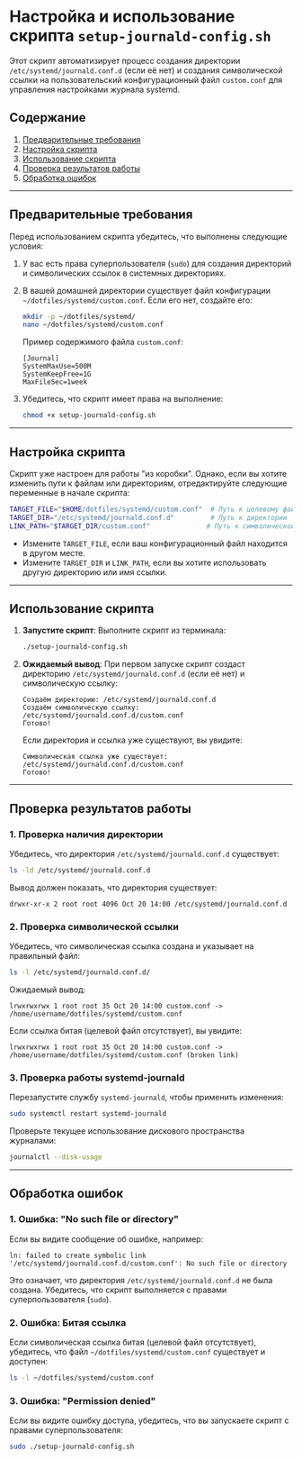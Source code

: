 # Настройка и использование скрипта `setup-journald-config.sh`

Этот скрипт автоматизирует процесс создания директории `/etc/systemd/journald.conf.d` (если её нет) и создания символической ссылки на пользовательский конфигурационный файл `custom.conf` для управления настройками журнала systemd.

## Содержание

1. [Предварительные требования](#предварительные-требования)
2. [Настройка скрипта](#настройка-скрипта)
3. [Использование скрипта](#использование-скрипта)
4. [Проверка результатов работы](#проверка-результатов-работы)
5. [Обработка ошибок](#обработка-ошибок)

---

## Предварительные требования

Перед использованием скрипта убедитесь, что выполнены следующие условия:

1. У вас есть права суперпользователя (`sudo`) для создания директорий и символических ссылок в системных директориях.
2. В вашей домашней директории существует файл конфигурации `~/dotfiles/systemd/custom.conf`. Если его нет, создайте его:
   ```bash
   mkdir -p ~/dotfiles/systemd/
   nano ~/dotfiles/systemd/custom.conf
   ```
   Пример содержимого файла `custom.conf`:
   ```plaintext
   [Journal]
   SystemMaxUse=500M
   SystemKeepFree=1G
   MaxFileSec=1week
   ```

3. Убедитесь, что скрипт имеет права на выполнение:
   ```bash
   chmod +x setup-journald-config.sh
   ```

---

## Настройка скрипта

Скрипт уже настроен для работы "из коробки". Однако, если вы хотите изменить пути к файлам или директориям, отредактируйте следующие переменные в начале скрипта:

```bash
TARGET_FILE="$HOME/dotfiles/systemd/custom.conf"  # Путь к целевому файлу
TARGET_DIR="/etc/systemd/journald.conf.d"         # Путь к директории
LINK_PATH="$TARGET_DIR/custom.conf"              # Путь к символической ссылке
```

- Измените `TARGET_FILE`, если ваш конфигурационный файл находится в другом месте.
- Измените `TARGET_DIR` и `LINK_PATH`, если вы хотите использовать другую директорию или имя ссылки.

---

## Использование скрипта

1. **Запустите скрипт**:
   Выполните скрипт из терминала:
   ```bash
   ./setup-journald-config.sh
   ```

2. **Ожидаемый вывод**:
   При первом запуске скрипт создаст директорию `/etc/systemd/journald.conf.d` (если её нет) и символическую ссылку:
   ```plaintext
   Создаём директорию: /etc/systemd/journald.conf.d
   Создаём символическую ссылку: /etc/systemd/journald.conf.d/custom.conf
   Готово!
   ```

   Если директория и ссылка уже существуют, вы увидите:
   ```plaintext
   Символическая ссылка уже существует: /etc/systemd/journald.conf.d/custom.conf
   Готово!
   ```

---

## Проверка результатов работы

### 1. Проверка наличия директории
Убедитесь, что директория `/etc/systemd/journald.conf.d` существует:
```bash
ls -ld /etc/systemd/journald.conf.d
```
Вывод должен показать, что директория существует:
```plaintext
drwxr-xr-x 2 root root 4096 Oct 20 14:00 /etc/systemd/journald.conf.d
```

### 2. Проверка символической ссылки
Убедитесь, что символическая ссылка создана и указывает на правильный файл:
```bash
ls -l /etc/systemd/journald.conf.d/
```
Ожидаемый вывод:
```plaintext
lrwxrwxrwx 1 root root 35 Oct 20 14:00 custom.conf -> /home/username/dotfiles/systemd/custom.conf
```

Если ссылка битая (целевой файл отсутствует), вы увидите:
```plaintext
lrwxrwxrwx 1 root root 35 Oct 20 14:00 custom.conf -> /home/username/dotfiles/systemd/custom.conf (broken link)
```

### 3. Проверка работы systemd-journald
Перезапустите службу `systemd-journald`, чтобы применить изменения:
```bash
sudo systemctl restart systemd-journald
```

Проверьте текущее использование дискового пространства журналами:
```bash
journalctl --disk-usage
```

---

## Обработка ошибок

### 1. Ошибка: "No such file or directory"
Если вы видите сообщение об ошибке, например:
```plaintext
ln: failed to create symbolic link '/etc/systemd/journald.conf.d/custom.conf': No such file or directory
```
Это означает, что директория `/etc/systemd/journald.conf.d` не была создана. Убедитесь, что скрипт выполняется с правами суперпользователя (`sudo`).

### 2. Ошибка: Битая ссылка
Если символическая ссылка битая (целевой файл отсутствует), убедитесь, что файл `~/dotfiles/systemd/custom.conf` существует и доступен:
```bash
ls -l ~/dotfiles/systemd/custom.conf
```

### 3. Ошибка: "Permission denied"
Если вы видите ошибку доступа, убедитесь, что вы запускаете скрипт с правами суперпользователя:
```bash
sudo ./setup-journald-config.sh
```
